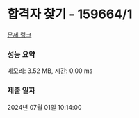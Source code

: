 # 합격자 찾기 - 159664/1 

[문제 링크](https://level.goorm.io/exam/159664/%ED%95%A9%EA%B2%A9%EC%9E%90-%EC%B0%BE%EA%B8%B0/quiz/1) 

### 성능 요약

메모리: 3.52 MB, 시간: 0.00 ms

### 제출 일자

2024년 07월 01일 10:14:00

